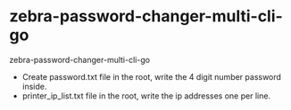 # zebra-password-changer-multi-cli-go
zebra-password-changer-multi-cli-go


* Create password.txt file  in the root, write the 4 digit number password inside.
* printer_ip_list.txt file in the root, write the ip addresses one per line. 